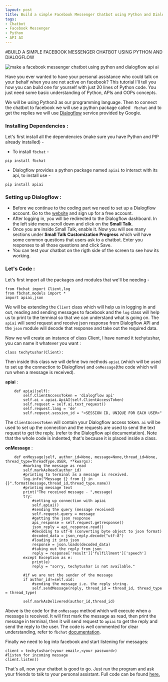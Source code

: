 ```yaml
---
layout: post
title: Build a simple Facebook Messenger Chatbot using Python and Dialogflow 
tags:
- Chatbot
- Facebook Messenger
- Python
- API AI
---
```


#BUILD A SIMPLE FACEBOOK MESSENGER CHATBOT USING PYTHON AND DIALOGFLOW

<img src="{{site.baseurl}}/static/blog_images/chatbot.jpeg" class="img-responsive" alt="make a facebook messenger chatbot using python and dialogflow api ai">

Have you ever wanted to have your personal assistance who could talk on your behalf when you are not active on facebook? This tutorial I'll tell you how you can build one for yourself with just 20 lines of Python code. You just need some basic understanding of Python, APIs and OOPs concepts. 

We will be using Python3 as our programming language. Then to connect the chatbot to facebook we will use a python package called ` fbchat` and to get the replies we will use <a href="https://console.dialogflow.com/api-client/" target="_blank">Dialogflow</a> service provided by Google.

### Installing Dependencies :
Let's first install all the dependencies (make sure you have Python and PIP already installed) -

 - To install `fbchat` - 
```
pip install fbchat
```
- Dialogflow provides a python package named `apiai` to interact with its api, to install use - 
```
pip install apiai
``` 
### Setting up Dialogflow :
- Before we continue to the coding part we need to set up a Dialogflow account. Go to the <a href="https://console.dialogflow.com/api-client/" target="_blank">website</a> and sign up for a free account.
- After logging in, you will be redirected to the Dialogflow dashboard. In the left side menu scroll down and click on the **Small Talk**.
- Once you are inside Small Talk, enable it. Now you will see many sections under **Small Talk Customization Progress** which will have some common questions that users ask to a chatbot. Enter you responses to all those questions and click Save.
- You can test your chatbot on the rigth side of the screen to see how its working.

### Let's Code :
Let's first import all the packages and modules that we'll be needing - 
```
from fbchat import Client,log
from fbchat.models import *
import apiai,json
```
We will be extending the `Client` class which will help us in logging in and out, reading and sending messages to facebook and the `log` class will help us to print to the terminal so that we can understand what is going on.
The `apiai` will send request and receive json response from Dialogflow API and the `json` module will decode that response and take out the  required data.

Now we will create an instance of class Client, I have named it techytushar, you can name it whatever you want :
```
class techytushar(Client):
```

Then inside this class we will define two methods `apiai` (which will be used to set up the connection to Dialogflow) and `onMessage`(the code which will run when a message is received).

**apiai** :
```
    def apiai(self):
        self.ClientAccessToken = 'dialogflow api'
        self.ai = apiai.ApiAI(self.ClientAccessToken)
        self.request = self.ai.text_request()
        self.request.lang = 'de'
        self.request.session_id = "<SESSION ID, UNIQUE FOR EACH USER>"
```
The `ClientAccessToken` will contain your Dialogflow access token. `ai` will be used to set up the connection and the requests are used to send the text request to get the reply. (refer to the Dialogflow api documentation). Note that the whole code is indented, that's because it is placed inside a class.

**onMessage** :
```
    def onMessage(self, author_id=None, message=None,thread_id=None, thread_type=ThreadType.USER, **kwargs):
        #marking the message as read
        self.markAsRead(author_id)
        #printing to terminal as a message is received.
        log.info("Message {} from {} in {}".format(message,thread_id,thread_type.name))
        #printing message text
        print("The received message - ",message)
        try:
            #setting up connection with apiai
            self.apiai()
            #sending the query (message received)
            self.request.query = message
            #getting the json response
            api_response = self.request.getresponse()
            json_reply = api_response.read()
            #decoding to utf-8 (converting byte object to json format)
            decoded_data = json_reply.decode("utf-8")
            #loading it into json
            response = json.loads(decoded_data)
            #taking out the reply from json
            reply = response['result']['fulfillment']['speech']
        except Exception as e:
            print(e)
            reply = "sorry, techytushar is not available."

        #if we are not the sender of the message
        if author_id!=self.uid:
            #sending the message i.e. the reply string.
            self.sendMessage(reply, thread_id = thread_id, thread_type = thread_type)

        self.markAsDelivered(author_id,thread_id)
```
Above is the code for the `onMessage` method which will execute when a message is received. It will first mark the message as read, then print the message in terminal, then it will send request to `apiai` to get the reply and send the reply to the user. The code is well commented for clear understanding, refer to `fbchat` <a href="https://fbchat.readthedocs.io/en/master/intro.html" target="_blank">documentation</a>.

Finally we need to log into facebook and start listening for messages:
```
client = techytushar(<your email>,<your password>)
#listen for incoming message
client.listen()
```

That's all, now your chatbot is good to go. Just run the program and ask your friends to talk to your personal assistant. Full code can be found <a href="https://github.com/techytushar/fb_messenger_chatbot" target="_blank">here.</a>

